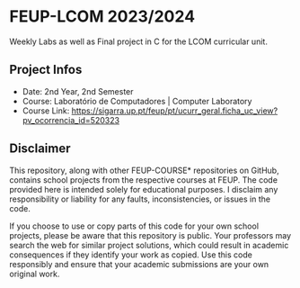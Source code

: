 # FEUP-LCOM 2023/2024
Weekly Labs as well as Final project in C for the LCOM curricular unit.
## Project Infos
- Date: 2nd Year, 2nd Semester
- Course: Laboratório de Computadores | Computer Laboratory
- Course Link: https://sigarra.up.pt/feup/pt/ucurr_geral.ficha_uc_view?pv_ocorrencia_id=520323
## Disclaimer
This repository, along with other FEUP-COURSE* repositories on GitHub, contains school projects from the respective courses at FEUP. The code provided here is intended solely for educational purposes. I disclaim any responsibility or liability for any faults, inconsistencies, or issues in the code.

If you choose to use or copy parts of this code for your own school projects, please be aware that this repository is public. Your professors may search the web for similar project solutions, which could result in academic consequences if they identify your work as copied. Use this code responsibly and ensure that your academic submissions are your own original work.

